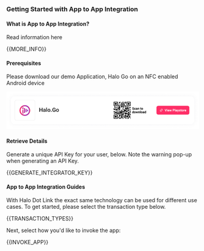 ### Getting Started with App to App Integration

#### What is App to App Integration?

Read information here

{{MORE_INFO}}

#### Prerequisites

Please download our demo Application, Halo Go on an NFC enabled Android device

<img src="halo.go.png"/>

#### Retrieve Details

Generate a unique API Key for your user, below. Note the warning pop-up when generating an API Key.

{{GENERATE_INTEGRATOR_KEY}}
 

#### App to App Integration Guides

With Halo Dot Link the exact same technology can be used for different use cases. To get started, please select the transaction type below.

{{TRANSACTION_TYPES}}

Next, select how you'd like to invoke the app:

{{INVOKE_APP}}